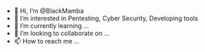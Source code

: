 - 👋 Hi, I’m @BIackMamba
- 👀 I’m interested in Pentesting, Cyber Security, Developing tools
- 🌱 I’m currently learning ...
- 💞️ I’m looking to collaborate on ...
- 📫 How to reach me ...

<!---
BIackMamba/BIackMamba is a ✨ special ✨ repository because its `README.md` (this file) appears on your GitHub profile.
You can click the Preview link to take a look at your changes.
--->

